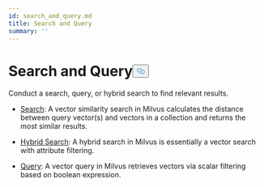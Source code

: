 ```yaml
---
id: search_and_query.md
title: Search and Query
summary: ''
---
```

<h1 id="Search-and-Query" class="common-anchor-header">Search and Query<button data-href="#Search-and-Query" class="anchor-icon" translate="no">
      <svg translate="no"
        aria-hidden="true"
        focusable="false"
        height="20"
        version="1.1"
        viewBox="0 0 16 16"
        width="16"
      >
        <path
          fill="#0092E4"
          fill-rule="evenodd"
          d="M4 9h1v1H4c-1.5 0-3-1.69-3-3.5S2.55 3 4 3h4c1.45 0 3 1.69 3 3.5 0 1.41-.91 2.72-2 3.25V8.59c.58-.45 1-1.27 1-2.09C10 5.22 8.98 4 8 4H4c-.98 0-2 1.22-2 2.5S3 9 4 9zm9-3h-1v1h1c1 0 2 1.22 2 2.5S13.98 12 13 12H9c-.98 0-2-1.22-2-2.5 0-.83.42-1.64 1-2.09V6.25c-1.09.53-2 1.84-2 3.25C6 11.31 7.55 13 9 13h4c1.45 0 3-1.69 3-3.5S14.5 6 13 6z"
        ></path>
      </svg>
    </button></h1><p>Conduct a search, query, or hybrid search to find relevant results.</p>
<ul>
<li><p><a href="/docs/zh/search.md">Search</a>: A vector similarity search in Milvus calculates the distance between query vector(s) and vectors in a collection and returns the most similar results.</p></li>
<li><p><a href="/docs/zh/hybridsearch.md">Hybrid Search</a>: A hybrid search in Milvus is essentially a vector search with attribute filtering.</p></li>
<li><p><a href="/docs/zh/query.md">Query</a>: A vector query in Milvus retrieves vectors via scalar filtering based on boolean expression.</p></li>
</ul>
